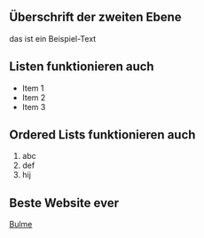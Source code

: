 

## Überschrift der zweiten Ebene

das ist ein Beispiel-Text

## Listen funktionieren auch

- Item 1
- Item 2
- Item 3

## Ordered Lists funktionieren auch

1. abc
2. def
3. hij

## Beste Website ever

[Bulme](https://bulme.at)

